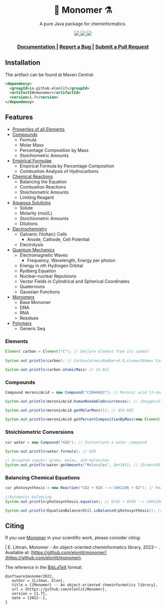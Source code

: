 <h1 align="center">🧪 Monomer ⚗️</h1>

<p align="center">
A pure Java package for cheminformatics.
</p>

<div align="center">
  <!-- License -->
  <a href="https://github.com/elonlit/Monomer/LICENSE.txt">
    <img src="https://img.shields.io/github/license/mashape/apistatus.svg?maxAge=2592000" />
  </a>
  <a href="https://javadoc.io/doc/io.github.elonlit/monomer">
    <img src="https://javadoc.io/badge2/io.github.elonlit/monomer/javadoc.svg" />
  </a>
  <a href="https://search.maven.org/artifact/io.github.elonlit/monomer/1.7/jar">
    <img src="https://img.shields.io/maven-central/v/io.github.elonlit/monomer" />
  </a>
</div>

<div align="center">
  <h3>
    <a href="https://javadoc.io/doc/io.github.elonlit/monomer/">
      Documentation
    </a>
    <span> | </span>
    <a href="https://github.com/elonlit/monomer/issues">
      Report a Bug
    </a>
    <span> | </span>
    <a href="https://github.com/elonlit/monomer/pulls">
      Submit a Pull Request
</a>
  </h3>
</div>

## Installation

The artifact can be found at Maven Central:

```xml
<dependency>
  <groupId>io.github.elonlit</groupId>
  <artifactId>monomer</artifactId>
  <version>1.7</version>
</dependency>
```

## Features

- [Properties of all Elements](https://javadoc.io/doc/io.github.elonlit/monomer/latest/io/github/monomer/Chem/Core/Element.html)
- [Compounds](https://javadoc.io/doc/io.github.elonlit/monomer/latest/io/github/monomer/Chem/Core/Compound.html)
    * Formula
    * Molar Mass
    * Percentage Composition by Mass
    * Stoichiometric Amounts
- [Empirical Formulae](https://javadoc.io/doc/io.github.elonlit/monomer/latest/io/github/monomer/Chem/Core/EmpiricalFormulaUtil.html)
    * Empirical Formula by Percentage Composition
    * Combustion Analysis of Hydrocarbons
- [Chemical Reactions](https://javadoc.io/doc/io.github.elonlit/monomer/latest/io/github/monomer/Chem/Reactions/package-summary.html)
    * Balancing the Equation
    * Combustion Reactions
    * Stoichiometric Amounts
    * Limiting Reagent
- [Aqueous Solutions](https://javadoc.io/doc/io.github.elonlit/monomer/latest/io/github/monomer/Chem/Solutions/package-summary.html)
    * Solute
    * Molarity (mol/L)
    * Stoichiometric Amounts
    * Dilutions
- [Electrochemistry](https://javadoc.io/doc/io.github.elonlit/monomer/latest/io/github/monomer/Chem/Electrochemistry/package-summary.html)
    * Galvanic (Voltaic) Cells
        * Anode, Cathode, Cell Potential
    * Electrolysis
- [Quantum Mechanics](https://javadoc.io/doc/io.github.elonlit/monomer/latest/io/github/monomer/Chem/QuantumMechanics/package-summary.html)
    * Electromagnetic Waves
        * Frequency, Wavelength, Energy per photon
    * Energy in *n*th Hydrogen Orbital
    * Rydberg Equation
    * Nuclear-nuclear Repulsions
    * Vector Fields in Cylindrical and Spherical Coordinates
    * Quaternions
    * Gaussian Functions
- [Monomers](https://javadoc.io/doc/io.github.elonlit/monomer/latest/io/github/monomer/Monomers/package-summary.html)
    * Base Monomer
    * DNA
    * RNA
    * Residues
- [Polymers](https://javadoc.io/doc/io.github.elonlit/monomer/latest/io/github/monomer/Polymers/package-summary.html)
    * Generic Seq

### Elements

```java
Element carbon = Element("C"); // Declare Element from its symbol
        
System.out.println(carbon); // Carbon{atomicNumber=6.0,elementName='Carbon',elementSymbol='C',atomicMass=12.011,neutrons=6.0,protons=6.0,electrons=6.0,period=2.0,group=14.0,phase='solid',radioactive=false,natural=true,metal=false,nonmetal=true,metalloid=false,type='Nonmetal',atomicRadius='0.91',electronegativity='2.55',firstIonization='11.2603',density=2.27,meltingPoint=3948.15,boilingPoint=4300.0,isotopes=7.0,discoverer='Prehistoric',specificHeat=0.709,shells=2.0,valence=4.0,config='[He] 2s2 2p2',massNumber=12.0}

System.out.println(carbon.atomicMass) // 12.011
```

### Compounds

```java
Compound moronicAcid = new Compound("C30H46O3"); // Moronic acid (3-oxoolean-18-en-28-oic acid) is a natural triterpene

System.out.println(moronicAcid.humanReadableOccurrences); // {Oxygen=3,Hydrogen=46,Carbon=30}

System.out.println(moronicAcid.getMolarMass()); // 454.695
        
System.out.println(moronicAcid.getPercentCompositionByMass(new Element("O"))); // 10.555866
```

### Stoichiometric Conversions

```java
var water = new Compound("H2O"); // Instantiate a water compound

System.out.println(water.formula); // H2O
        
// Accepted inputs: grams, moles, and molecules
System.out.println(water.getAmounts("Molecules", 2e+24)); // {Grams=59.8505,Molecules=2.0E24,Moles=3.3222592}
```

### Balancing Chemical Equations

```java
var photosynthesis = new Reaction("CO2 + H2O --> C6H12O6 + O2"); // Reactions delimited by "-->"
        
//Automatic balancing
System.out.println(photosynthesis.equation); // 6CO2 + 6H2O --> C6H12O6 + 6O2

System.out.println(EquationBalancerUtil.isBalanced(photosynthesis)); // true
```

## Citing

If you use [Monomer](https://github.com/elonlit/Monomer) in your scientific work, please consider citing:

|     E. Litman, *Monomer* - An object-oriented cheminformatics library, 2022\-- . Available at:
[https://github.com/elonlit/monomer](https://github.com/elonlit/monomer).

The reference in the [BibLaTeX](https://www.ctan.org/pkg/biblatex?lang=en) format:

```{.sourceCode .latex}
@software{monomer2022,
   author = {Litman, Elon},
   title = {{Monomer} -- An object-oriented cheminformatics library},
   url = {https://github.com/elonlit/Monomer},
   version = {1.7},
   date = {2022--},
}
```
